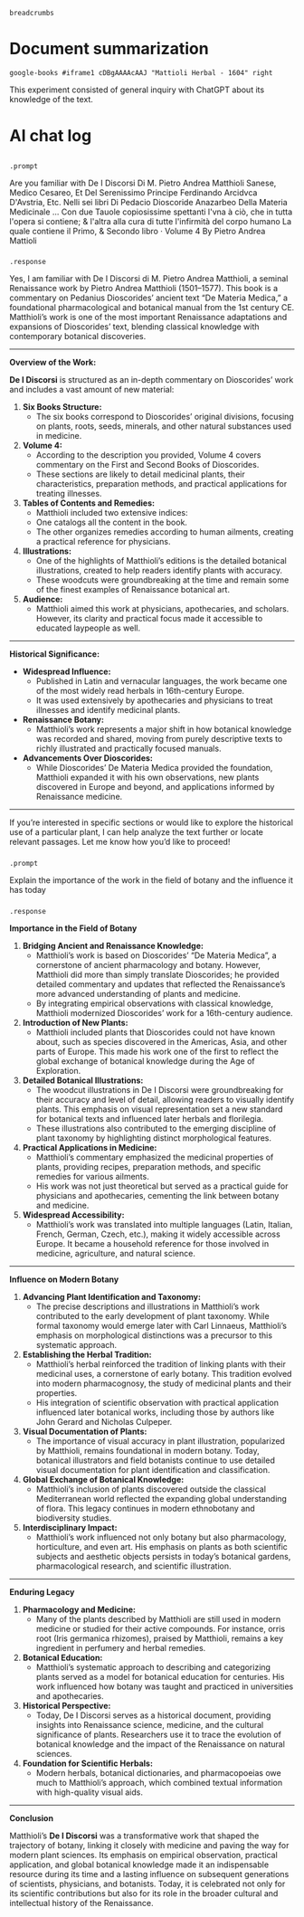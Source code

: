 `breadcrumbs`

# Document summarization

`google-books #iframe1 cDBgAAAAcAAJ "Mattioli Herbal - 1604" right`

This experiment consisted of general inquiry with ChatGPT about its knowledge of the text.

# AI chat log

##

###
`.prompt`

Are you familiar with De I Discorsi Di M. Pietro Andrea Matthioli Sanese, Medico Cesareo, Et Del Serenissimo Principe Ferdinando Arcidvca D'Avstria, Etc. Nelli sei libri Di Pedacio Dioscoride Anazarbeo Della Materia Medicinale ... Con due Tauole copiosissime spettanti l'vna à ciò, che in tutta l'opera si contiene; & l'altra alla cura di tutte l'infirmità del corpo humano
La quale contiene il Primo, & Secondo libro · Volume 4
By Pietro Andrea Mattioli

###
`.response`

Yes, I am familiar with De I Discorsi di M. Pietro Andrea Matthioli, a seminal Renaissance work by Pietro Andrea Matthioli (1501–1577). This book is a commentary on Pedanius Dioscorides’ ancient text “De Materia Medica,” a foundational pharmacological and botanical manual from the 1st century CE. Matthioli’s work is one of the most important Renaissance adaptations and expansions of Dioscorides’ text, blending classical knowledge with contemporary botanical discoveries.

---

**Overview of the Work:**

**De I Discorsi** is structured as an in-depth commentary on Dioscorides’ work and includes a vast amount of new material:
1.	**Six Books Structure:**
    - The six books correspond to Dioscorides’ original divisions, focusing on plants, roots, seeds, minerals, and other natural substances used in medicine.
2.	**Volume 4:**
	- According to the description you provided, Volume 4 covers commentary on the First and Second Books of Dioscorides.
	- These sections are likely to detail medicinal plants, their characteristics, preparation methods, and practical applications for treating illnesses.
3.	**Tables of Contents and Remedies:**
	- Matthioli included two extensive indices:
	- One catalogs all the content in the book.
	- The other organizes remedies according to human ailments, creating a practical reference for physicians.
4.	**Illustrations:**
	- One of the highlights of Matthioli’s editions is the detailed botanical illustrations, created to help readers identify plants with accuracy.
	- These woodcuts were groundbreaking at the time and remain some of the finest examples of Renaissance botanical art.
5.	**Audience:**
	- Matthioli aimed this work at physicians, apothecaries, and scholars. However, its clarity and practical focus made it accessible to educated laypeople as well.

--- 

**Historical Significance:**

- **Widespread Influence:**
    - Published in Latin and vernacular languages, the work became one of the most widely read herbals in 16th-century Europe.
    - It was used extensively by apothecaries and physicians to treat illnesses and identify medicinal plants.
- **Renaissance Botany:**
    - Matthioli’s work represents a major shift in how botanical knowledge was recorded and shared, moving from purely descriptive texts to richly illustrated and practically focused manuals.
- **Advancements Over Dioscorides:**
    - While Dioscorides’ De Materia Medica provided the foundation, Matthioli expanded it with his own observations, new plants discovered in Europe and beyond, and applications informed by Renaissance medicine.

---

If you’re interested in specific sections or would like to explore the historical use of a particular plant, I can help analyze the text further or locate relevant passages. Let me know how you’d like to proceed!

###
`.prompt`

Explain the importance of the work in the field of botany and the influence it has today

###
`.response`

**Importance in the Field of Botany**

1.	**Bridging Ancient and Renaissance Knowledge:**
    - Matthioli’s work is based on Dioscorides’ “De Materia Medica”, a cornerstone of ancient pharmacology and botany. However, Matthioli did more than simply translate Dioscorides; he provided detailed commentary and updates that reflected the Renaissance’s more advanced understanding of plants and medicine.
    - By integrating empirical observations with classical knowledge, Matthioli modernized Dioscorides’ work for a 16th-century audience.
2.	**Introduction of New Plants:**
    - Matthioli included plants that Dioscorides could not have known about, such as species discovered in the Americas, Asia, and other parts of Europe. This made his work one of the first to reflect the global exchange of botanical knowledge during the Age of Exploration.
3.	**Detailed Botanical Illustrations:**
    - The woodcut illustrations in De I Discorsi were groundbreaking for their accuracy and level of detail, allowing readers to visually identify plants. This emphasis on visual representation set a new standard for botanical texts and influenced later herbals and florilegia.
    - These illustrations also contributed to the emerging discipline of plant taxonomy by highlighting distinct morphological features.
4.	**Practical Applications in Medicine:**
    - Matthioli’s commentary emphasized the medicinal properties of plants, providing recipes, preparation methods, and specific remedies for various ailments.
    - His work was not just theoretical but served as a practical guide for physicians and apothecaries, cementing the link between botany and medicine.
5.	**Widespread Accessibility:**
    - Matthioli’s work was translated into multiple languages (Latin, Italian, French, German, Czech, etc.), making it widely accessible across Europe. It became a household reference for those involved in medicine, agriculture, and natural science.

---

**Influence on Modern Botany**

1.	**Advancing Plant Identification and Taxonomy:**
    - The precise descriptions and illustrations in Matthioli’s work contributed to the early development of plant taxonomy. While formal taxonomy would emerge later with Carl Linnaeus, Matthioli’s emphasis on morphological distinctions was a precursor to this systematic approach.
2.	**Establishing the Herbal Tradition:**
    - Matthioli’s herbal reinforced the tradition of linking plants with their medicinal uses, a cornerstone of early botany. This tradition evolved into modern pharmacognosy, the study of medicinal plants and their properties.
    - His integration of scientific observation with practical application influenced later botanical works, including those by authors like John Gerard and Nicholas Culpeper.
3.	**Visual Documentation of Plants:**
    - The importance of visual accuracy in plant illustration, popularized by Matthioli, remains foundational in modern botany. Today, botanical illustrators and field botanists continue to use detailed visual documentation for plant identification and classification.
4.	**Global Exchange of Botanical Knowledge:**
    - Matthioli’s inclusion of plants discovered outside the classical Mediterranean world reflected the expanding global understanding of flora. This legacy continues in modern ethnobotany and biodiversity studies.
5.	**Interdisciplinary Impact:**
    - Matthioli’s work influenced not only botany but also pharmacology, horticulture, and even art. His emphasis on plants as both scientific subjects and aesthetic objects persists in today’s botanical gardens, pharmacological research, and scientific illustration.

---

**Enduring Legacy**

1.	**Pharmacology and Medicine:**
    - Many of the plants described by Matthioli are still used in modern medicine or studied for their active compounds. For instance, orris root (Iris germanica rhizomes), praised by Matthioli, remains a key ingredient in perfumery and herbal remedies.
2.	**Botanical Education:**
    - Matthioli’s systematic approach to describing and categorizing plants served as a model for botanical education for centuries. His work influenced how botany was taught and practiced in universities and apothecaries.
3.	**Historical Perspective:**
    - Today, De I Discorsi serves as a historical document, providing insights into Renaissance science, medicine, and the cultural significance of plants. Researchers use it to trace the evolution of botanical knowledge and the impact of the Renaissance on natural sciences.
4.	**Foundation for Scientific Herbals:**
    - Modern herbals, botanical dictionaries, and pharmacopoeias owe much to Matthioli’s approach, which combined textual information with high-quality visual aids.

---

**Conclusion**

Matthioli’s **De I Discorsi** was a transformative work that shaped the trajectory of botany, linking it closely with medicine and paving the way for modern plant sciences. Its emphasis on empirical observation, practical application, and global botanical knowledge made it an indispensable resource during its time and a lasting influence on subsequent generations of scientists, physicians, and botanists. Today, it is celebrated not only for its scientific contributions but also for its role in the broader cultural and intellectual history of the Renaissance.
